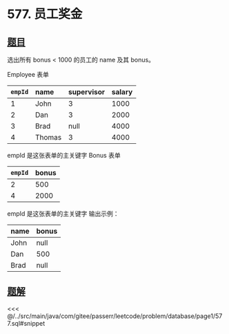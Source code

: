 # 577. 员工奖金
## [题目](https://leetcode.cn/problems/employee-bonus/)

选出所有 bonus < 1000 的员工的 name 及其 bonus。

Employee 表单

| `empId` | name   | supervisor | salary |
|:--------|:-------|:-----------|:-------|
| 1       | John   | 3          | 1000   |
| 2       | Dan    | 3          | 2000   |
| 3       | Brad   | null       | 4000   |
| 4       | Thomas | 3          | 4000   |

empId 是这张表单的主关键字
Bonus 表单

| `empId` | bonus |
|:--------|:------|
| 2       | 500   |
| 4       | 2000  |

empId 是这张表单的主关键字
输出示例：

| name | bonus |
|:-----|:------|
| John | null  |
| Dan  | 500   |
| Brad | null  |


## [题解](https://github.com/PasseRR/JavaLeetCode/blob/master/src/main/java/com/gitee/passerr/leetcode/problem/database/page1/577.sql)

<<< @/../src/main/java/com/gitee/passerr/leetcode/problem/database/page1/577.sql#snippet
